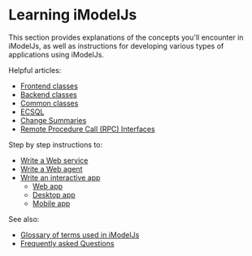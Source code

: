 # Learning iModelJs

This section provides explanations of the concepts you'll encounter in iModelJs, as well as instructions for developing various types of applications using iModelJs.

Helpful articles:

* [Frontend classes](./frontend/index)
* [Backend classes](./backend/index)
* [Common classes](./common/index)
* [ECSQL](./ECSQL)
* [Change Summaries](./ChangeSummaries)
* [Remote Procedure Call (RPC) Interfaces](./RpcInterface)

Step by step instructions to:

* [Write a Web service](./WriteAWebService.md)
* [Write a Web agent](./WriteAWebAgent.md)
* [Write an interactive app](./WriteAnInteractiveApp.md)
  * [Web app](./WriteAnInteractiveWebApp.md)
  * [Desktop app](./WriteAnInteractiveDesktopApp.md)
  * [Mobile app](./WriteAnInteractiveMobileApp.md)

See also:

* [Glossary of terms used in iModelJs ](./Glossary)
* [Frequently asked Questions](./faq)
